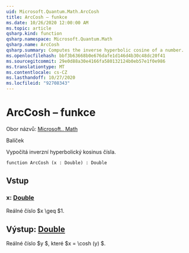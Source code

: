 ```yaml
---
uid: Microsoft.Quantum.Math.ArcCosh
title: ArcCosh – funkce
ms.date: 10/26/2020 12:00:00 AM
ms.topic: article
qsharp.kind: function
qsharp.namespace: Microsoft.Quantum.Math
qsharp.name: ArcCosh
qsharp.summary: Computes the inverse hyperbolic cosine of a number.
ms.openlocfilehash: bbf3b63668b0e676dafe1d146d4b30c48dc20f41
ms.sourcegitcommit: 29e0d88a30e4166fa580132124b0eb57e1f0e986
ms.translationtype: MT
ms.contentlocale: cs-CZ
ms.lasthandoff: 10/27/2020
ms.locfileid: "92708343"
---
```

# <a name="arccosh-function"></a>ArcCosh – funkce

Obor názvů: [Microsoft.. Math](xref:Microsoft.Quantum.Math)

Balíček [](https://nuget.org/packages/)


Vypočítá inverzní hyperbolický kosinus čísla.

```qsharp
function ArcCosh (x : Double) : Double
```


## <a name="input"></a>Vstup

### <a name="x--double"></a>x: [Double](xref:microsoft.quantum.lang-ref.double)

Reálné číslo $x \geq $1.



## <a name="output--double"></a>Výstup: [Double](xref:microsoft.quantum.lang-ref.double)

Reálné číslo $y $, které $x = \cosh (y) $.